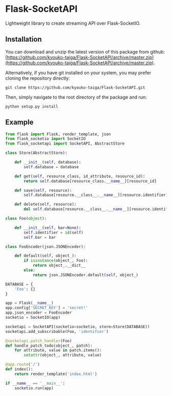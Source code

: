 Flask-SocketAPI
===============

Lightweight library to create streaming API over Flask-SocketIO.

Installation
------------

You can download and unzip the latest version of this package from github: [https://github.com/kyouko-taiga/Flask-SocketAPI/archive/master.zip](https://github.com/kyouko-taiga/Flask-SocketAPI/archive/master.zip).

Alternatively, if you have git installed on your system, you may prefer cloning the repository directly:

	git clone https://github.com/kyouko-taiga/Flask-SocketAPI.git

Then, simply navigate to the root directory of the package and run:

	python setup.py install

Example
-------

```python
from flask import Flask, render_template, json
from flask_socketio import SocketIO
from flask_socketapi import SocketAPI, AbstractStore

class Store(AbstractStore):

    def __init__(self, database):
        self.database = database

    def get(self, resource_class, id_attribute, resource_id):
        return self.database[resource_class.__name__][resource_id]

    def save(self, resource):
        self.database[resource.__class__.__name__][resource.identifier] = resource

    def delete(self, resource):
        del self.database[resource.__class__.__name__][resource.identifier]

class Foo(object):

    def __init__(self, bar=None):
        self.identifier = id(self)
        self.bar = bar

class FooEncoder(json.JSONEncoder):

    def default(self, object_):
        if isinstance(object_, Foo):
            return object_.__dict__
        else:
            return json.JSONEncoder.default(self, object_)

DATABASE = {
    'Foo': {}
}

app = Flask(__name__)
app.config['SECRET_KEY'] = 'secret!'
app.json_encoder = FooEncoder
socketio = SocketIO(app)

socketapi = SocketAPI(socketio=socketio, store=Store(DATABASE))
socketapi.add_subscribable(Foo, 'identifier')

@socketapi.patch_handler(Foo)
def handle_patch_todo(object_, patch):
    for attribute, value in patch.items():
        setattr(object_, attribute, value)

@app.route('/')
def index():
    return render_template('index.html')

if __name__ == '__main__':
    socketio.run(app)
```